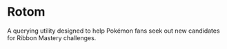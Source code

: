 # Rotom
A querying utility designed to help Pokémon fans seek out new candidates for Ribbon Mastery challenges.
